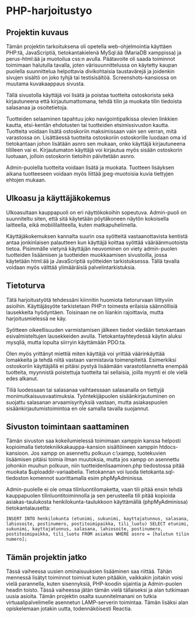 # PHP-harjoitustyo

## Projektin kuvaus

Tämän projektin tarkoituksena oli opetella web-ohjelmointia käyttäen PHP:tä, JavaScriptiä, tietokantakielenä MySql:ää (MariaDB xamppissa) ja perus-html:ää ja muotoilua css:n avulla. Päätavoite oli saada toiminnot toimimaan halutulla tavalla, joten värisuunnittelussa on käytetty kaupan puolella suunnittelua helpottavia divikohtaisia taustavärejä ja joidenkin sivujen sisältö on joko tyhjä tai testisisältöä. Screenshots-kansiossa on muutama kuvakaappaus sivusta.

Tällä sivustolla käyttäjä voi lisätä ja poistaa tuotteita ostoskorista sekä kirjautuneena että kirjautumattomana, tehdä tilin ja muokata tilin tiedoista salasanaa ja osoitetietoja.

Tuotteiden selaaminen tapahtuu joko navigointipalkissa olevien linkkien kautta, etsi-kentän ehdotusten tai tuotteiden etsimissivuston kautta. Tuotteita voidaan lisätä ostoskoriin maksimissaan vain sen verran, mitä varastossa on. Lisättäessä tuotteita ostoskoriin ostoskorille luodaan oma id tietokantaan johon lisätään asnro sen mukaan, onko käyttäjä kirjautuneena tililleen vai ei. Kirjautumaton käyttäjä voi kirjautua myös sisään ostoskorin luotuaan, jolloin ostoskorin tietoihin päivitetään asnro.

Admin-puolella tuotteita voidaan lisätä ja muokata. Tuotteen lisäyksen aikana tuotteeseen voidaan myös liittää jpeg-muotoisia kuvia tiettyjen ehtojen mukaan.

## Ulkoasu ja käyttäjäkokemus

Ulkoasultaan kauppapuoli on eri näyttökokoihin sopeutuva. Admin-puoli on suunniteltu siten, että sitä käytetään pöytäkoneen näytön kokoisella laitteella, eikä mobiililaitteella, kuten matkapuhelimella.

Käyttäjäkokemuksen kannalta suurin osa syötteitä vastaanottavista kentistä antaa jonkinlaisen palautteen kun käyttäjä koittaa syöttää vääräänmuotoista tietoa. Pisimmälle vietynä käyttäjän neuvominen on viety admin-puolen tuotteiden lisäämisen ja tuotteiden muokkaamisen sivustoilla, jossa käytetään html:ää ja JavaScriptiä syötteiden tarkistuksessa. Tällä tavalla voidaan myös välttää ylimääräisiä palvelintarkistuksia.

## Tietoturva

Tätä harjoitustyötä tehdessäni kiinnitin huomiota tietorurvaan liittyviin asioihin. Käyttäjäsyöte tarkistetaan PHP:n toimesta erilaisia säännöllisiä lausekkeita hyödyntäen. Toisinaan ne on liiankin rajoittavia, mutta harjoitusmielessä ne käy. 

Syötteen oikeellisuuden varmistamisen jälkeen tiedot viedään tietokantaan esivalmisteltujen lausekkeiden avulla. Tietokantayhteydessä käytin aluksi mysqliä, mutta lopulta siirryin käyttämään PDO:ta.

Olen myös yrittänyt miettiä miten käyttäjä voi yrittää väärinkäyttää lomakkeita ja tehdä niitä vastaan varmistavia toimenpiteitä. Esimerkiksi ostoskoriin käyttäjällä ei pitäisi pystyä lisäämään varastotilannetta enempää tuotteita, myynnistä poistettuja tuotteita tai sellaisia, joilla myynti ei ole vielä edes alkanut.

Tiliä luodessaan tai salasanaa vaihtaessaan salasanalla on tiettyjä monimutkaisuusvaatimuksia. Työntekijäpuolen sisäänkirjautuminen on suojattu salasanan arvaamisyrityksiä vastaan, mutta asiakaspuolen sisäänkirjautumistoimintoa en ole samalla tavalla suojannut.

## Sivuston toimintaan saattaminen

Tämän sivuston saa kokeilumielessä toimimaan xamppin kanssa helposti kopioimalla tietotekniikkakauppa-kansion sisältöineen xamppin htdocs-kansioon. Jos xampp on asennettu polkuun c:\xampp, tuotekuvien lisäämisen pitäisi toimia ilman muutoksia, mutta jos xampp on asennettu johonkin muuhun polkuun, niin tuotteidenlisaaminen.php tiedostossa pitää muokata $uploaddir-variaabelia. Tietokannan voi luoda tietokanta.sql-tiedoston komennot suorittamalla esim phpMyAdminissa.

Admin-puolelle ei ole omaa tilinluontilomaketta, vaan tili pitää ensin tehdä kauppapuolen tilinluontitoiminnolla ja sen perusteella tili pitää kopioida asiakas-taulukosta henkilokunta-taulukkoon käyttämällä (phpMyAdminissa) tietokantalausetta: 
```
INSERT INTO henkilokunta (etunimi, sukunimi, kayttajatunnus, salasana, lahiosoite, postinumero, postitoimipaikka, tili_luotu) SELECT etunimi, sukunimi, kayttajatunnus, salasana, lahiosoite, postinumero, postitoimipaikka, tili_luotu FROM asiakas WHERE asnro = [halutun tilin numero];
```

## Tämän projektin jatko

Tässä vaiheessa uusien ominaisuuksien lisääminen saa riittää. Tähän mennessä lisätyt toiminnot toimivat kuten pitääkin, vaikkakin joitakin voisi vielä parannella, kuten sisennyksiä, PHP-koodin sijaintia ja Admin-puolen headin toisto. Tässä vaiheessa jätän tämän vielä tällaiseksi ja alan tutkimaan uusia asioita. Tämän projektin osalta suunnitelmanani on tutkia virtuaalipalvelimelle asennetun LAMP-serverin toimintaa. Tämän lisäksi alan opiskelemaan jotakin uutta, todennäköisesti Reactia.